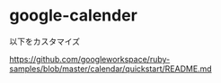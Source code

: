 # google-calender
以下をカスタマイズ

https://github.com/googleworkspace/ruby-samples/blob/master/calendar/quickstart/README.md
